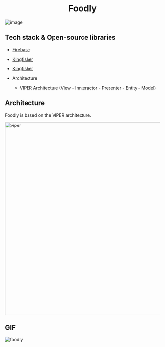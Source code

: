 <h1 align="center">Foodly</h1>

![image](https://user-images.githubusercontent.com/82906227/172039053-b6292324-d084-4fe2-b6b1-b96c45b0d8cc.png)

## Tech stack & Open-source libraries
- [Firebase](https://github.com/firebase/firebase-ios-sdk)
- [Kingfisher](https://github.com/Alamofire/Alamofire)
- [Kingfisher](https://github.com/onevcat/Kingfisher)

- Architecture
  - VIPER Architecture (View - Innteractor - Presenter - Entity - Model)
  
## Architecture
Foodly is based on the VIPER architecture.

<img width="627" alt="viper" src="https://user-images.githubusercontent.com/82906227/172039596-0beddc38-0853-4463-ae79-42c9e83e622f.png">

## GIF
![foodly](https://user-images.githubusercontent.com/82906227/172039438-e56c25c9-109a-4b57-ba47-53e49af2567c.gif)


